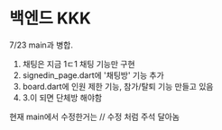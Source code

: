 # 백엔드 KKK
7/23 main과 병합.

1. 채팅은 지금 1ㄷ1 채팅 기능만 구현
2. signedin_page.dart에 '채팅방' 기능 추가
3. board.dart에 인원 제한 기능, 참가/탈퇴 기능 만들고 있음
4. 3.이 되면 단체방 해야함

현재 main에서 수정한거는 // 수정 처럼 주석 달아놈
